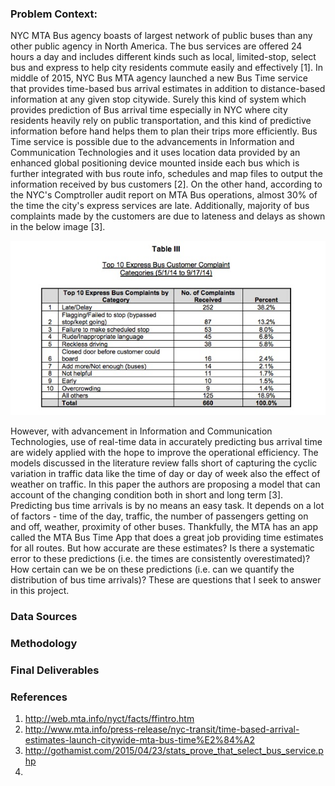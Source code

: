 ### Problem Context:
NYC MTA Bus agency boasts of largest network of public buses than any other public agency in North America. The bus services are offered 24 hours a day and includes different kinds such as local, limited-stop, select bus and express to help city residents commute easily and effectively [1]. In middle of 2015, NYC Bus MTA agency launched a new Bus Time service that provides time-based bus arrival estimates in addition to distance-based information at any given stop citywide. Surely this kind of system which provides prediction of Bus arrival time especially in NYC where city residents heavily rely on public transportation, and this kind of predictive information before hand helps them to plan their trips more efficiently. Bus Time service is possible due to the advancements in Information and Communication Technologies and it uses location data provided by an enhanced global positioning device mounted inside each bus which is further integrated with bus route info, schedules and map files to output the information received by bus customers [2]. On the other hand, according to the NYC's Comptroller audit report on MTA Bus operations, almost 30% of the time the city's express services are late. Additionally, majority of bus complaints made by the customers are due to lateness and delays as shown in the below image [3].

<p align="center">
  <img src="buscustomercomplaint.jpeg">
</p>

However, with advancement in Information and Communication Technologies, use of real-time data in accurately predicting bus arrival time are widely applied with the hope to improve the operational efficiency. The models discussed in the literature review falls short of capturing the cyclic variation in traffic data like the time of day or day of week also the effect of weather on traffic. In this paper the authors are proposing a model that can account of the changing condition both in short and long term [3]. Predicting bus time arrivals is by no means an easy task. It depends on a lot of factors - time of the day, traffic, the number of passengers getting on and off, weather, proximity of other buses. Thankfully, the MTA has an app called the MTA Bus Time App that does a great job providing time estimates for all routes. But how accurate are these estimates? Is there a systematic error to these predictions (i.e. the times are consistently overestimated)? How certain can we be on these predictions (i.e. can we quantify the distribution of bus time arrivals)? These are questions that I seek to answer in this project.

### Data Sources

### Methodology

### Final Deliverables

### References
1. http://web.mta.info/nyct/facts/ffintro.htm
2. http://www.mta.info/press-release/nyc-transit/time-based-arrival-estimates-launch-citywide-mta-bus-time%E2%84%A2
3. http://gothamist.com/2015/04/23/stats_prove_that_select_bus_service.php
4. 
